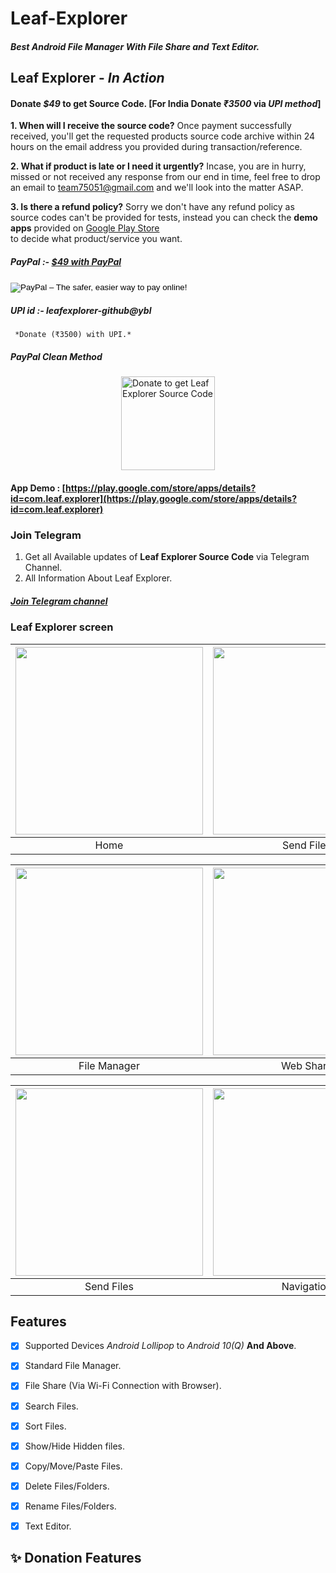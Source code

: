 # Leaf-Explorer
##### Best Android File Manager With File Share and Text Editor.

## Leaf Explorer - *In Action*
#### Donate *$49* to get Source Code. [For India Donate *₹3500* via *UPI method*]
**1. When will I receive the source code?**
Once payment successfully received, you'll get the requested products source code archive within 24 hours on the email address you provided during transaction/reference.

**2. What if product is late or I need it urgently?**
Incase, you are in hurry, missed or not received any response from our end in time, feel free to drop an email to team75051@gmail.com and we'll look into the matter ASAP.

**3. Is there a refund policy?**
Sorry we don't have any refund policy as source codes can't be provided for tests, instead you can check the **demo apps** provided on [Google Play Store](https://play.google.com/store/apps/details?id=com.leaf.explorer)</br> to decide what product/service you want.

##### PayPal :- [*$49* with PayPal](http://paypal.me/premium813)</br>

<form action="https://www.paypal.com/cgi-bin/webscr" method="post" target="_top">
<input type="hidden" name="cmd" value="_s-xclick">
<input type="hidden" name="hosted_button_id" value="Y9WBQPX2RRSCL">
<input type="image" src="https://www.paypalobjects.com/en_GB/i/btn/btn_buynowCC_LG.gif" border="0" name="submit" alt="PayPal – The safer, easier way to pay online!">
<img alt="" border="0" src="https://www.paypalobjects.com/en_GB/i/scr/pixel.gif" width="1" height="1">
</form>

##### UPI id :- leafexplorer-github@ybl 
     *Donate (₹3500) with UPI.*

##### PayPal Clean Method
<a href="http://paypal.me/premium813" target="_blank" title="Buy me a Coffee"><img width="150" style="border:0px;width:150px;display:block;margin:0 auto" src="https://github.com/mjbdl/Premium-SmartWebView/blob/master/app/donate-now-button-n-dim-300x162.jpg" border="0" alt="Donate to get Leaf Explorer Source Code" /></a>

#### App Demo : [https://play.google.com/store/apps/details?id=com.leaf.explorer](https://play.google.com/store/apps/details?id=com.leaf.explorer)<br>

### Join Telegram
1. Get all Available updates of **Leaf Explorer Source Code** via Telegram Channel.
2. All Information About Leaf Explorer.
##### [Join Telegram channel](https://t.me/LeafExplorer)</br>


### Leaf Explorer screen
| <img src = "https://github.com/Shiv-Shambhu/Leaf-Explorer/blob/main/PicsArt_12-30-08.55.47.jpg" width = "300"/> | <img src = "https://github.com/Shiv-Shambhu/Leaf-Explorer/blob/main/PicsArt_12-28-05.22.30.jpg" width = "300"/> |
|:---:|:---:|
| Home | Send Files |

| <img src = "https://github.com/Shiv-Shambhu/Leaf-Explorer/blob/main/PicsArt_12-28-05.19.27.jpg" width = "300"/> | <img src = "https://github.com/Shiv-Shambhu/Leaf-Explorer/blob/main/PicsArt_12-28-05.24.50.jpg" width = "300"/> |
|:---:|:---:|
| File Manager | Web Share |

| <img src = "https://github.com/Shiv-Shambhu/Leaf-Explorer/blob/main/PicsArt_12-28-05.29.55.jpg" width = "300"/> | <img src = "https://github.com/Shiv-Shambhu/Leaf-Explorer/blob/main/PicsArt_12-28-05.32.43.jpg" width = "300"/>|
|:---:|:---:|
| Send Files | Navigation |


## Features
- [x] Supported Devices *Android Lollipop* to *Android 10(Q)* **And Above**.
- [x] Standard File Manager.
- [x] File Share (Via Wi-Fi Connection with Browser).
- [x] Search Files.
- [x] Sort Files.
- [x] Show/Hide Hidden files.
- [x] Copy/Move/Paste Files.
- [x] Delete Files/Folders.
- [x] Rename Files/Folders.
- [x] Text Editor.


## ✨ Donation Features


